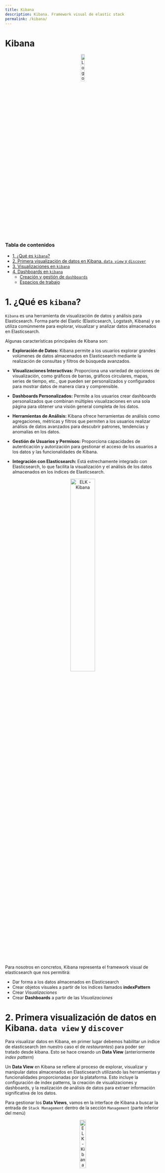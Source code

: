 ```yaml
---
title: Kibana 
description: Kibana. Framework visual de elastic stack
permalink: /kibana/
---
```


<h1>Kibana</h1>

<div align="center">
    <img src="../img/ELK/KibanaLogo.png" alt="Logo Kibana" width="15%" />
</div>

<h3>Tabla de contenidos</h3>

- [1. ¿Qué es `kibana`?](#1-qué-es-kibana)
- [2. Primera visualización de datos en Kibana. `data view` y `discover`](#2-primera-visualización-de-datos-en-kibana-data-view-y-discover)
- [3. Visualizaciones en `kibana`](#3-visualizaciones-en-kibana)
- [4. Dashboards en `kibana`](#4-dashboards-en-kibana)
  - [Creación y gestión de `dashboards`](#creación-y-gestión-de-dashboards)
  - [Espacios de trabajo](#espacios-de-trabajo)



# 1. ¿Qué es `kibana`?

`Kibana` es una herramienta de visualización de datos y análisis para Elasticsearch. Forma parte del Elastic (Elasticsearch, Logstash, Kibana) y se utiliza comúnmente para explorar, visualizar y analizar datos almacenados en Elasticsearch.

Algunas características principales de Kibana son:

- **Exploración de Datos:** Kibana permite a los usuarios explorar grandes volúmenes de datos almacenados en Elasticsearch mediante la realización de consultas y filtros de búsqueda avanzados.

- **Visualizaciones Interactivas:** Proporciona una variedad de opciones de visualización, como gráficos de barras, gráficos circulares, mapas, series de tiempo, etc., que pueden ser personalizados y configurados para mostrar datos de manera clara y comprensible.

- **Dashboards Personalizados:** Permite a los usuarios crear dashboards personalizados que combinan múltiples visualizaciones en una sola página para obtener una visión general completa de los datos.

- **Herramientas de Análisis:** Kibana ofrece herramientas de análisis como agregaciones, métricas y filtros que permiten a los usuarios realizar análisis de datos avanzados para descubrir patrones, tendencias y anomalías en los datos.

- **Gestión de Usuarios y Permisos:** Proporciona capacidades de autenticación y autorización para gestionar el acceso de los usuarios a los datos y las funcionalidades de Kibana.

- **Integración con Elasticsearch:** Está estrechamente integrado con Elasticsearch, lo que facilita la visualización y el análisis de los datos almacenados en los índices de Elasticsearch.


<div align="center">
    <img src="../img/ELK/ELK61.png" alt="ELK - Kibana" width="40%" />
</div>

Para nosotros en concretos, Kibana representa el framework visual de elasticsearch que nos permitirá: 
- Dar forma a los datos almacenados en Elasticsearch
- Crear objetos visuales a partir de los índices llamados **indexPattern**
- Crear *Visualizaciones*
- Crear **Dashboards** a partir de las *Visualizaciones*


# 2. Primera visualización de datos en Kibana. `data view` y `discover`

Para visualizar datos en Kibana, en primer lugar debemos habilitar un índice de elasticsearch (en nuestro caso el de *restaurantes*) para poder ser tratado desde kibana. Esto se hace creando un **Data View** (anteriormente *index pattern*)

Un **Data View** en Kibana se refiere al proceso de explorar, visualizar y manipular datos almacenados en Elasticsearch utilizando las herramientas y funcionalidades proporcionadas por la plataforma. Esto incluye la configuración de index patterns, la creación de visualizaciones y dashboards, y la realización de análisis de datos para extraer información significativa de los datos.

Para gestionar los **Data Views**, vamos en la interface de Kibana a buscar la entrada de `Stack Management` dentro de la sección `Management` (parte inferior del menú)

<div align="center">
    <img src="../img/ELK/ELK62.png" alt="ELK - Kibana" width="20%" />
</div>

Desde este punto podemos administrar nuestras instalación de Elastic y Kibana, por ejemplo en la sección de `Data` podemos ver la gestión de todos los índices en `Index Management`

En las sección de `kibana`, tenemos como primera opción `Data Views` donde podemos crear un nuevo *Data View* seleccionando sobre el botón de ***Create Data View*** y aparece una ventana para la creación del *Data View* o ***Index Patern***.

Completamos el nombre del *Data View*, indicamos el índice y si este índice tiene un campo de tipo fecha, lo seleccionamos:

<div align="center">
    <img src="../img/ELK/ELK63.png" alt="ELK - Kibana" width="50%" />
</div>

Este ***Data View*** o ***Index Partern*** es un mapeo de nuestro índice que lo prepara para poder trabajar con el desde Kibana.

<div align="center">
    <img src="../img/ELK/ELK64.png" alt="ELK - Kibana" width="50%" />
</div>

Llegados a este punto, ya podemos hacer una primera visualización de los datos de nuestro índice, para ello, volvemos sobre el menú principal y pulsamos sobre el ítem `Discover` de la sección de `Analitics`.

<div align="center">
    <img src="../img/ELK/ELK65.png" alt="ELK - Kibana" width="50%" />
</div>

En nuestro caso, como solo tenemos este *Index Pattern* directamente ya nos salen datos del índice. En caso de que no saltan, entonces deberemos cambiar el intervalo de fechas (**4**)en los cuales buscar, puesto que por defecto solo muestra los últimos 15 minutos.

Una vez ya visualizamos datos, podemos crear vistas seleccionando los datos o filtros que aparecen a la izquierda, se puede reordenar estas vistas e incluso guardar.

También podemos exportar los datos del reporte seleccionando `share` y `CSV Reports`, entonces nos generará un fichero *csv* al que podemos acceder desde el menú general, `stack management` y `reporting`


# 3. Visualizaciones en `kibana`

Antes de crear un cuadro de mandos o ***dashboard*** necesitamos crear **visualizadores** que son los elementos que después incrustaremos en los cuadros de mando.

Para acceder a los **visualizadores** debemos ir al menú principal, después `Analytics` y seleccionamos `Visualize library`.

A partir de aquí crear visualizadores.

En la documentación de `kibana` tenemos un tutorial: [Create your first dashboard](https://www.elastic.co/guide/en/kibana/current/create-a-dashboard-of-panels-with-web-server-data.html).

Respecto a nuestro ejemplo de *restaurantes* podemos crear varios visualizadores.

Para crearlo, al pulsar el botón de "Create Visualization" nos aparece una pantalla donde podemos elegir el tipo visualización. Tradicionalmente se ha utilizado la opción de `Aggregation Based`, aunque la última versión a añadido la opción de `Lens`

<div align="center">
    <img src="../img/ELK/ELK69.png" alt="ELK - Kibana" width="50%" />
</div>

Una vez ahí, silenciamos el tipo de visualizador a realizar: 

<div align="center">
    <img src="../img/ELK/ELK70.png" alt="ELK - Kibana" width="50%" />
</div>

Veamos varios ejemplos.

- **Tipo Métrica**, que nos cuenta la cantidad de reseñas (entre las fechas seleccionadas)

<div align="center">
    <img src="../img/ELK/ELK66.png" alt="ELK - Kibana" width="50%" />
</div>


- **Tipo Barra**: Creamos un visualizador que muestra la cantidad de reseñas según el rango de precios. Para ello seleccionamos en ***Buckets*** (divisiones) una agrupación por un termino (***terms***) sobre el campo *PRECIO*

<div align="center">
    <img src="../img/ELK/ELK67.png" alt="ELK - Kibana" width="50%" />
</div>

Cuando guardamos el visualizador, nos pregunta si lo queremos añadir a un *dashboard* existente o lo dejamos en la librería.

<div align="center">
    <img src="../img/ELK/ELK68.png" alt="ELK - Kibana" width="30%" />
</div>

- Gráfico tipo **area**

Seleccionamos el tipo *data histagram* y a partir de ahi jugamos con los elementos que queramos. Nos mostrará una gráfica de las reviews por fecha

<div align="center">
    <img src="../img/ELK/ELK71.png" alt="ELK - Kibana" width="50%" />
</div>

- Horizontal bar afectado por un **Filtro**.

Seleccionamos termino, especialidad y después aplicamos un filtro.

<div align="center">
    <img src="../img/ELK/ELK72.png" alt="ELK - Kibana" width="50%" />
</div>

# 4. Dashboards en `kibana`

Una vez visto cómo crear visualizaciones, el siguiente paso es crear *dashboards* para agruparlas.

## Creación y gestión de `dashboards`

En el menú principal, sección `Analytics` tenemos el acceso a `Dashboards`. Seleccionando la opción nos permite crear un nuevo panel y a su vez crear una visualización o seleccionar una de las creadas anteriormente.

El proceso es muy intuitivo, se trata de añadir los visualizadores o crearlos nuevo. Una vez en el Dashboard se pueden mover, redimensionar, acceder al editor de visualizadores para cambiar lo que creamos necesarios.

<div align="center">
    <img src="../img/ELK/ELK73.png" alt="ELK - Kibana" width="50%" />
</div>

El Dashboard se puede guardar asignando un nombre y estableciendo o no el intervalo de tiempo por defecto.

Observar que si pulsamos sobre cualquier elementos visualizado podemos crear filtros de la misma forma que podemos ir cambiando los rangos de fechas.


## Espacios de trabajo

Los dashboards se organizan en lo que se llama **Spaces**. Lo habitual es que cada usuario o grupo de usuarios tiene su espacio de trabajo y ahí tiene los *dashboards* con lo que trabaja cada día. Así creamos tantos **spaces** como tipos de usuarios tengamos en nuestro sistema. 

Para acceder a los diferentes **spaces** lo podemos hacer desde el botón verde de la parte superior izquierda: 

<div align="center">
    <img src="../img/ELK/ELK74.png" alt="ELK - Kibana" width="30%" />
</div>

Inicialmente, nuestro primer espacio es el *default*, podemos cambiar el nombre, y crear nuevos espacios de trabajo.

Cuando creamos un nuevo **space** además de asignar nombre, descripción, etc.. podemos asignar qué elementos son accesibles desde este espacio de trabajo. 

<div align="center">
    <img src="../img/ELK/ELK75.png" alt="ELK - Kibana" width="40%" />
</div>

Observar que también se puede acceder desde el menú principal, desde `kibana` y después `Spaces`.


Una vez vez creados los espacios, ya podemos acceder a los mismo. Veremos que cada **Space** es como un perfil de `Kibana` totalmente diferente.

<div align="center">
    <img src="../img/ELK/ELK76.png" alt="ELK - Kibana" width="20%" />
</div>
